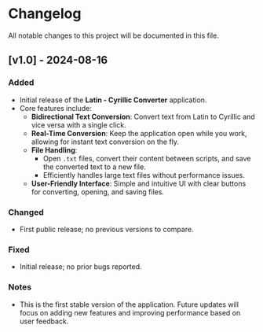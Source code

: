 # Changelog

All notable changes to this project will be documented in this file.

## [v1.0] - 2024-08-16

### Added
- Initial release of the **Latin - Cyrillic Converter** application.
- Core features include:
  - **Bidirectional Text Conversion**: Convert text from Latin to Cyrillic and vice versa with a single click.
  - **Real-Time Conversion**: Keep the application open while you work, allowing for instant text conversion on the fly.
  - **File Handling**:
    - Open `.txt` files, convert their content between scripts, and save the converted text to a new file.
    - Efficiently handles large text files without performance issues.
  - **User-Friendly Interface**: Simple and intuitive UI with clear buttons for converting, opening, and saving files.

### Changed
- First public release; no previous versions to compare.

### Fixed
- Initial release; no prior bugs reported.

### Notes
- This is the first stable version of the application. Future updates will focus on adding new features and improving performance based on user feedback.
